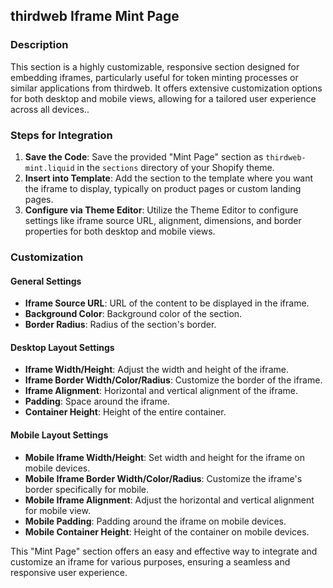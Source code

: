 ## thirdweb Iframe Mint Page

### Description

This section is a highly customizable, responsive section designed for embedding iframes, particularly useful for token minting processes or similar applications from thirdweb. It offers extensive customization options for both desktop and mobile views, allowing for a tailored user experience across all devices..

### Steps for Integration

1. **Save the Code**: Save the provided "Mint Page" section as `thirdweb-mint.liquid` in the `sections` directory of your Shopify theme.
2. **Insert into Template**: Add the section to the template where you want the iframe to display, typically on product pages or custom landing pages.
3. **Configure via Theme Editor**: Utilize the Theme Editor to configure settings like iframe source URL, alignment, dimensions, and border properties for both desktop and mobile views.

### Customization

#### General Settings

- **Iframe Source URL**: URL of the content to be displayed in the iframe.
- **Background Color**: Background color of the section.
- **Border Radius**: Radius of the section's border.

#### Desktop Layout Settings

- **Iframe Width/Height**: Adjust the width and height of the iframe.
- **Iframe Border Width/Color/Radius**: Customize the border of the iframe.
- **Iframe Alignment**: Horizontal and vertical alignment of the iframe.
- **Padding**: Space around the iframe.
- **Container Height**: Height of the entire container.

#### Mobile Layout Settings

- **Mobile Iframe Width/Height**: Set width and height for the iframe on mobile devices.
- **Mobile Iframe Border Width/Color/Radius**: Customize the iframe's border specifically for mobile.
- **Mobile Iframe Alignment**: Adjust the horizontal and vertical alignment for mobile view.
- **Mobile Padding**: Padding around the iframe on mobile devices.
- **Mobile Container Height**: Height of the container on mobile devices.


This "Mint Page" section offers an easy and effective way to integrate and customize an iframe for various purposes, ensuring a seamless and responsive user experience.
